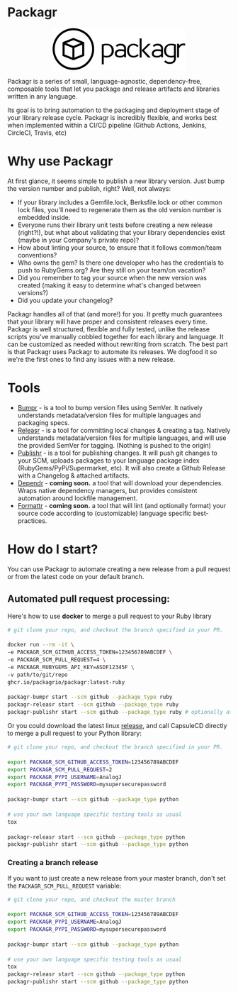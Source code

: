 # Packagr

<p align="center">
  <a href="https://github.com/PackagrIO/docs">
  <img width="300" alt="portfolio_view" src="https://github.com/PackagrIO/docs/raw/master/images/logo/banner-black.png">
  </a>
</p>


Packagr is a series of small, language-agnostic, dependency-free, composable tools that let  you package and release
artifacts and libraries written in any language.

Its goal is to bring automation to the packaging and deployment stage of your library release cycle.
Packagr is incredibly flexible, and works best when implemented within a CI/CD pipeline (Github Actions, Jenkins, CircleCI, Travis, etc)

# Why use Packagr

At first glance, it seems simple to publish a new library version. Just bump the version number and publish, right? Well, not always:

- If your library includes a Gemfile.lock, Berksfile.lock or other common lock files, you'll need to regenerate them as the old version number is embedded inside.
- Everyone runs their library unit tests before creating a new release (right?!), but what about validating that your library dependencies exist (maybe in your Company's private repo)?
- How about linting your source, to ensure that it follows common/team conventions?
- Who owns the gem? Is there one developer who has the credentials to push to RubyGems.org? Are they still on your team/on vacation?
- Did you remember to tag your source when the new version was created (making it easy to determine what's changed between versions?)
- Did you update your changelog?

Packagr handles all of that (and more!) for you. It pretty much guarantees that your library will have proper and consistent releases every time. Packagr is well structured, flexible and fully tested, unlike the release scripts you've manually cobbled together for each library and language. It can be customized as needed without rewriting from scratch. The best part is that Packagr uses Packagr to automate its releases. We dogfood it so we're the first ones to find any issues with a new release.

# Tools

- [Bumpr](https://github.com/PackagrIO/bumpr) - is a tool to bump version files using SemVer. It natively understands metadata/version files for multiple languages and packaging specs.
- [Releasr](https://github.com/PackagrIO/releasr) - is a tool for committing local changes & creating a tag. Natively understands metadata/version files for multiple languages, and will use the provided SemVer for tagging. (Nothing is pushed to the origin)
- [Publishr](https://github.com/PackagrIO/publishr) - is a tool for publishing changes. It will push git changes to your SCM, uploads packages to your language package index (RubyGems/PyPi/Supermarket, etc). It will also create a Github Release with a Changelog & attached artifacts.
- [Dependr]() - **coming soon.** a tool that will download your dependencies. Wraps native dependency managers, but provides consistent automation around lockfile management.
- [Formattr]() - **coming soon.** a tool that will lint (and optionally format) your source code according to (customizable) language specific best-practices.


# How do I start?

You can use Packagr to automate creating a new release from a pull request or from the latest code on your default branch.

## Automated pull request processing:

Here's how to use __docker__ to merge a pull request to your Ruby library

```bash
# git clone your repo, and checkout the branch specified in your PR.

docker run --rm -it \
-e PACKAGR_SCM_GITHUB_ACCESS_TOKEN=123456789ABCDEF \
-e PACKAGR_SCM_PULL_REQUEST=4 \
-e PACKAGR_RUBYGEMS_API_KEY=ASDF12345F \
-v path/to/git/repo
ghcr.io/packagrio/packagr:latest-ruby

packagr-bumpr start --scm github --package_type ruby
packagr-releasr start --scm github --package_type ruby
packagr-publishr start --scm github --package_type ruby # optionally attach the gem to your github release using '--upload-artifact='
```


Or you could download the latest linux [release](https://github.com/AnalogJ/capsulecd/releases), and call CapsuleCD
directly to merge a pull request to your Python library:

```bash
# git clone your repo, and checkout the branch specified in your PR.

export PACKAGR_SCM_GITHUB_ACCESS_TOKEN=123456789ABCDEF
export PACKAGR_SCM_PULL_REQUEST=2
export PACKAGR_PYPI_USERNAME=AnalogJ
export PACKAGR_PYPI_PASSWORD=mysupersecurepassword

packagr-bumpr start --scm github --package_type python

# use your own language specific testing tools as usual
tox

packagr-releasr start --scm github --package_type python
packagr-publishr start --scm github --package_type python
```

### Creating a branch release

If you want to just create a new release from your master branch, don't set the `PACKAGR_SCM_PULL_REQUEST` variable:

```bash
# git clone your repo, and checkout the master branch

export PACKAGR_SCM_GITHUB_ACCESS_TOKEN=123456789ABCDEF
export PACKAGR_PYPI_USERNAME=AnalogJ
export PACKAGR_PYPI_PASSWORD=mysupersecurepassword

packagr-bumpr start --scm github --package_type python

# use your own language specific testing tools as usual
tox
packagr-releasr start --scm github --package_type python
packagr-publishr start --scm github --package_type python
```
